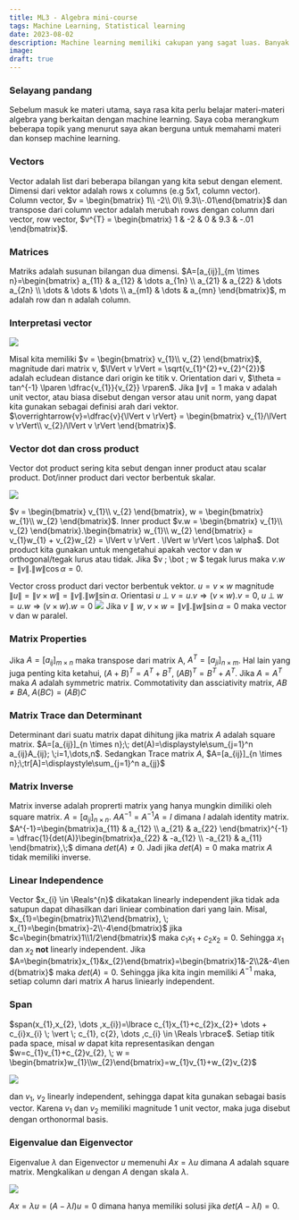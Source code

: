 ```yaml
---
title: ML3 - Algebra mini-course
tags: Machine Learning, Statistical learning
date: 2023-08-02
description: Machine learning memiliki cakupan yang sagat luas. Banyak metode, pendekatan, dan konsep mengenai machine learning yang beririsan dengan statistic. Statistical learning sangat terkait dengan dasar-dasar statistic as a "white-box" method dalam menyelesaikan masalah-masalah machine learning.
image: 
draft: true
---
```


### Selayang pandang
Sebelum masuk ke materi utama, saya rasa kita perlu belajar materi-materi algebra yang berkaitan dengan machine learning. Saya coba merangkum beberapa topik yang menurut saya akan berguna untuk memahami materi dan konsep machine learning.

### Vectors
Vector adalah list dari beberapa bilangan yang kita sebut dengan element. Dimensi dari vektor adalah rows x columns (e.g 5x1, column vector). Column vector, $v = \begin{bmatrix} 1\\ -2\\ 0\\ 9.3\\-.01\end{bmatrix}$ dan transpose dari column vector adalah merubah rows dengan column dari vector, row vector, $v^{T} = \begin{bmatrix} 1 & -2 & 0 & 9.3 & -.01 \end{bmatrix}$. 

### Matrices
Matriks adalah susunan bilangan dua dimensi.
$A=[a_{ij}]_{m \times n}=\begin{bmatrix} a_{11} & a_{12} & \dots a_{1n} \\ a_{21} & a_{22} & \dots a_{2n} \\ \dots & \dots & \dots \\ a_{m1} & \dots & a_{mn} \end{bmatrix}$, m adalah row dan n adalah column. 

### Interpretasi vector
<img class="mx-auto w-4/5 max-w-xs" src="/images/vector1.png">

Misal kita memiliki $v = \begin{bmatrix} v_{1}\\ v_{2} \end{bmatrix}$, magnitude dari matrix v, $\lVert v \rVert = \sqrt{v_{1}^{2}+v_{2}^{2}}$ adalah ecludean distance dari origin ke titik v. Orientation dari v, $\theta = tan^{-1} \lparen \dfrac{v_{1}}{v_{2}} \rparen$. Jika  $\lVert v \rVert = 1$ maka v adalah unit vector, atau biasa disebut dengan versor atau unit norm, yang dapat kita gunakan sebagai definisi arah dari vektor. $\overrightarrow{v}=\dfrac{v}{\lVert v \rVert} = \begin{bmatrix} v_{1}/\lVert v \rVert\\ v_{2}/\lVert v \rVert \end{bmatrix}$. 

### Vector dot dan cross product
Vector dot product sering kita sebut dengan inner product atau scalar product. Dot/inner product dari vector berbentuk skalar.

<img class="mx-auto w-4/5 max-w-xs" src="/images/vector2.png">

$v = \begin{bmatrix} v_{1}\\ v_{2} \end{bmatrix}, w = \begin{bmatrix} w_{1}\\ w_{2} \end{bmatrix}$. Inner product $v.w = \begin{bmatrix} v_{1}\\ v_{2} \end{bmatrix}.\begin{bmatrix} w_{1}\\ w_{2} \end{bmatrix} = v_{1}w_{1} + v_{2}w_{2} = \lVert v \rVert . \lVert w \rVert \cos \alpha$. Dot product kita gunakan untuk mengetahui apakah vector v dan w orthogonal/tegak lurus atau tidak. Jika $v \; \bot \; w $ tegak lurus maka $v.w = \lVert v \rVert . \lVert w \rVert \cos \alpha = 0$.

Vector cross product dari vector berbentuk vektor. $u=v \times w$ magnitude $\lVert u \rVert=\lVert v \times w \rVert = \lVert v \rVert . \lVert w \rVert \sin \alpha$. Orientasi $u \; \bot \; v = u . v \Rightarrow \lparen v \times w \rparen . v = 0, \; u \; \bot \; w = u . w \Rightarrow \lparen v \times w \rparen . w = 0$ 
<img class="mx-auto w-4/5 max-w-xs" src="/images/vector3.png">
Jika $v \parallel w, \; v \times w = \lVert v \rVert . \lVert w \rVert \sin \alpha = 0$ maka vector v dan w paralel.

### Matrix Properties
Jika $A=[a_{ij}]_{m \times n}$ maka transpose dari matrix A, $A^{T}=[a_{ji}]_{n \times m}$. Hal lain yang juga penting kita ketahui, $(A + B)^{T}=A^{T}+B^{T}, \: (AB)^{T}=B^{T}+A^{T}$. Jika $A=A^{T}$ maka $A$ adalah symmetric matrix. Commotativity dan assciativity matrix, $AB \not = BA, \; A(BC) = (AB)C$

### Matrix Trace dan Determinant
Determinant dari suatu matrix dapat dihitung jika matrix $A$ adalah square matrix. $A=[a_{ij}]_{n \times n};\; det(A)=\displaystyle\sum_{j=1}^n a_{ij}A_{ij}; \;i=1,\dots,n$. Sedangkan Trace matrix $A$, $A=[a_{ij}]_{n \times n};\;tr[A]=\displaystyle\sum_{j=1}^n a_{jj}$ 

### Matrix Inverse
Matrix inverse adalah proprerti matrix yang hanya mungkin dimiliki oleh square matrix. $A=[a_{ij}]_{n \times n}$. $AA^{-1}=A^{-1}A=I$ dimana $I$ adalah identity matrix. $A^{-1}=\begin{bmatrix}a_{11} & a_{12} \\ a_{21} & a_{22} \end{bmatrix}^{-1} = \dfrac{1}{det(A)}\begin{bmatrix}a_{22} & -a_{12} \\ -a_{21} & a_{11} \end{bmatrix},\;$ dimana $det(A) \not = 0$. Jadi jika $det(A)=0$ maka matrix $A$ tidak memiliki inverse.

### Linear Independence
Vector $x_{i} \in \Reals^{n}$ dikatakan linearly independent jika tidak ada satupun dapat dihasilkan dari liniear combination dari yang lain. Misal, $x_{1}=\begin{bmatrix}1\\2\end{bmatrix}, \; x_{1}=\begin{bmatrix}-2\\-4\end{bmatrix}$ jika $c=\begin{bmatrix}1\\1/2\end{bmatrix}$ maka $c_{1}x_{1}+c_{2}x_{2}=0$. Sehingga $x_{1}$ dan $x_{2}$ **not** linearly independent. Jika $A=\begin{bmatrix}x_{1}&x_{2}\end{bmatrix}=\begin{bmatrix}1&-2\\2&-4\end{bmatrix}$ maka $det(A) = 0$. Sehingga jika kita ingin memiliki $A^{-1}$ maka, setiap column dari matrix $A$ harus liniearly independent.

### Span
$span(x_{1},x_{2}, \dots ,x_{i})=\lbrace c_{1}x_{1}+c_{2}x_{2}+ \dots + c_{i}x_{i} \; \vert \; c_{1}, c{2}, \dots ,c_{i} \in \Reals \rbrace$. Setiap titik pada space, misal $w$ dapat kita representasikan dengan $w=c_{1}v_{1}+c_{2}v_{2}, \; w = \begin{bmatrix}w_{1}\\w_{2}\end{bmatrix}=w_{1}v_{1}+w_{2}v_{2}$

<img class="mx-auto w-4/5 max-w-xs" src="/images/vector5.png">

dan $v_{1}$, $v_{2}$ linearly independent, sehingga dapat kita gunakan sebagai basis vector. Karena $v_{1}$ dan $v_{2}$ memiliki magnitude 1 unit vector, maka juga disebut dengan orthonormal basis.

### Eigenvalue dan Eigenvector

Eigenvalue $\lambda$ dan Eigenvector $u$ memenuhi $Ax=\lambda u$ dimana $A$ adalah square matrix. Mengkalikan $u$ dengan $A$ dengan skala $\lambda$.

<img class="mx-auto w-4/5 max-w-xs" src="/images/vector4.png">

 $Ax=\lambda u = (A- \lambda I)u=0$ dimana hanya memiliki solusi jika $det(A- \lambda I)=0$.

